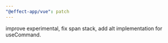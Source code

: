 ```yaml
---
"@effect-app/vue": patch
---
```


improve experimental, fix span stack, add alt implementation for useCommand.
